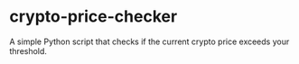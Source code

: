 # crypto-price-checker
A simple Python script that checks if the current crypto price exceeds your threshold.
